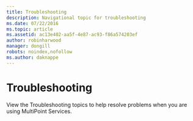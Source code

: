 ```yaml
---
title: Troubleshooting
description: Navigational topic for troubleshooting
ms.date: 07/22/2016
ms.topic: article
ms.assetid: ac13e402-aa5f-4e87-ac93-f86a574203ef
author: robinharwood
manager: dongill
robots: noindex,nofollow
ms.author: daknappe
---
```

# Troubleshooting
View the Troubleshooting topics to help resolve problems when you are using MultiPoint Services.
